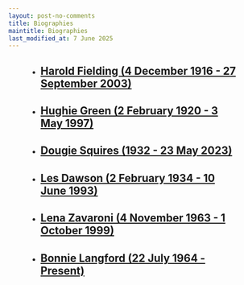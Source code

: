 ```yaml
---
layout: post-no-comments
title: Biographies
maintitle: Biographies
last_modified_at: 7 June 2025
---
```


<figure class="fig3">
<div class="CardLayout">
<div class="CardItem">
<ul>
<li><h2><a href="/1916-12-04-harold-fielding/">Harold Fielding (4 December 1916 - 27 September 2003)</a></h2></li>
<li><h2><a href="/1920-02-02-hughie-green">Hughie Green (2 February 1920 - 3 May 1997)</a></h2></li>
<li><h2><a href="/2023-05-21-dougie-squires">Dougie Squires (1932 - 23 May 2023)</a></h2></li>
<li><h2><a href="/1934-02-02-les-dawson">Les Dawson (2 February 1934 - 10 June 1993)</a></h2></li>
<li><h2><a href="/1963-11-04-lena-zavaroni">Lena Zavaroni (4 November 1963 - 1 October 1999)</a></h2></li>
<li><h2><a href="/1964-07-22-bonnie-langford">Bonnie Langford (22 July 1964 - Present)</a></h2></li>
</ul>
</div></div>
</figure>

